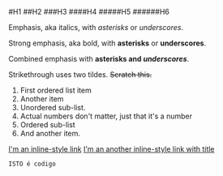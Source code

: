 #H1
##H2
###H3
####H4
#####H5
######H6

Emphasis, aka italics, with *asterisks* or _underscores_.

Strong emphasis, aka bold, with **asterisks** or __underscores__.

Combined emphasis with **asterisks and _underscores_**.

Strikethrough uses two tildes. ~~Scratch this.~~

1. First ordered list item
2. Another item
0. Unordered sub-list. 
0. Actual numbers don't matter, just that it's a number
3. Ordered sub-list
4. And another item.


[I'm an inline-style link](https://www.google.com)
[I'm an another inline-style link with title](www.twitter.com)

```
ISTO é codigo
```